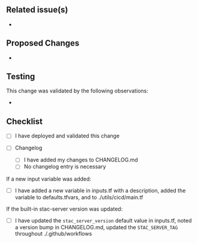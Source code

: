 ## Related issue(s)

- 

## Proposed Changes

- 

## Testing

This change was validated by the following observations:

-  

## Checklist

- [ ] I have deployed and validated this change

- [ ] Changelog
  - [ ] I have added my changes to CHANGELOG.md
  - [ ] No changelog entry is necessary

If a new input variable was added:
- [ ] I have added a new variable in inputs.tf with a description, added the variable to defaults.tfvars, and to ./utils/cicd/main.tf

If the built-in stac-server version was updated:
- [ ] I have updated the `stac_server_version` default value in inputs.tf, noted a version bump in CHANGELOG.md, updated the `STAC_SERVER_TAG` throughout ./.github/workflows
